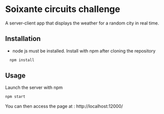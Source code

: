 
# Soixante circuits challenge

A server-client app that displays the weather for a random city in real time.


## Installation
- node js must be installed.
Install with npm after cloning the repository

```bash
  npm install
```

## Usage
Launch the server with npm

```bash
npm start
```

You can then access the page at : http://localhost:12000/